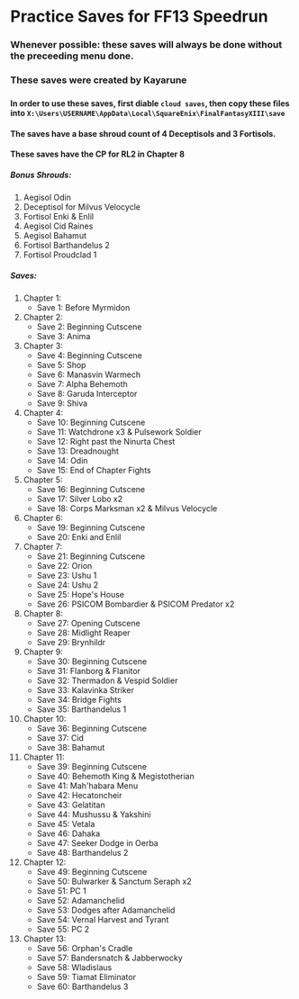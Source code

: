 # Practice Saves for FF13 Speedrun

### Whenever possible: these saves will always be done without the preceeding menu done.
### These saves were created by Kayarune
### 

#### In order to use these saves, first diable `cloud saves`, then copy these files into `X:\Users\USERNAME\AppData\Local\SquareEnix\FinalFantasyXIII\save`

#### The saves have a base shroud count of 4 Deceptisols and 3 Fortisols.
#### These saves have the CP for RL2 in Chapter 8

##### Bonus Shrouds:

1. Aegisol Odin
2. Deceptisol for Milvus Velocycle
3. Fortisol Enki & Enlil
4. Aegisol Cid Raines
5. Aegisol Bahamut
6. Fortisol Barthandelus 2
7. Fortisol Proudclad 1

##### Saves:

1. Chapter 1:
    * Save 1: Before Myrmidon
2. Chapter 2:
    * Save 2: Beginning Cutscene
    * Save 3: Anima
3. Chapter 3:
    * Save 4: Beginning Cutscene
    * Save 5: Shop
    * Save 6: Manasvin Warmech
    * Save 7: Alpha Behemoth
    * Save 8: Garuda Interceptor
    * Save 9: Shiva
4. Chapter 4:
    * Save 10: Beginning Cutscene
    * Save 11: Watchdrone x3 & Pulsework Soldier
    * Save 12: Right past the Ninurta Chest
    * Save 13: Dreadnought
    * Save 14: Odin
    * Save 15: End of Chapter Fights
5. Chapter 5:
    * Save 16: Beginning Cutscene
    * Save 17: Silver Lobo x2
    * Save 18: Corps Marksman x2 & Milvus Velocycle
6. Chapter 6:
    * Save 19: Beginning Cutscene
    * Save 20: Enki and Enlil
7. Chapter 7:
    * Save 21: Beginning Cutscene
    * Save 22: Orion
    * Save 23: Ushu 1
    * Save 24: Ushu 2
    * Save 25: Hope's House 
    * Save 26: PSICOM Bombardier & PSICOM Predator x2
8. Chapter 8:
    * Save 27: Opening Cutscene
    * Save 28: Midlight Reaper 
    * Save 29: Brynhildr
9. Chapter 9:
    * Save 30: Beginning Cutscene
    * Save 31: Flanborg & Flanitor
    * Save 32: Thermadon & Vespid Soldier
	* Save 33: Kalavinka Striker
	* Save 34: Bridge Fights
	* Save 35: Barthandelus 1
10. Chapter 10:
	* Save 36: Beginning Cutscene
	* Save 37: Cid
	* Save 38: Bahamut
11. Chapter 11:
	* Save 39: Beginning Cutscene
	* Save 40: Behemoth King & Megistotherian
	* Save 41: Mah'habara Menu
	* Save 42: Hecatoncheir
	* Save 43: Gelatitan
	* Save 44: Mushussu & Yakshini
	* Save 45: Vetala
	* Save 46: Dahaka
    * Save 47: Seeker Dodge in Oerba
	* Save 48: Barthandelus 2
12. Chapter 12:
	* Save 49: Beginning Cutscene
	* Save 50: Bulwarker & Sanctum Seraph x2
	* Save 51: PC 1
	* Save 52: Adamanchelid
	* Save 53: Dodges after Adamanchelid
	* Save 54: Vernal Harvest and Tyrant
	* Save 55: PC 2
13. Chapter 13: 
	* Save 56: Orphan's Cradle
	* Save 57: Bandersnatch & Jabberwocky
	* Save 58: Wladislaus
	* Save 59: Tiamat Eliminator
	* Save 60: Barthandelus 3
	


